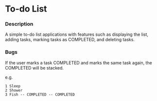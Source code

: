 # To-do List

### Description
A simple to-do list applications with features such as
displaying the list, adding tasks, marking tasks as COMPLETED,
and deleting tasks. 

### Bugs
If the user marks a task COMPLETED and marks the same task again, 
the COMPLETED will be stacked.

e.g.

	1 Sleep 
	2 Shower 
	3 Fish -- COMPLETED -- COMPLETED
